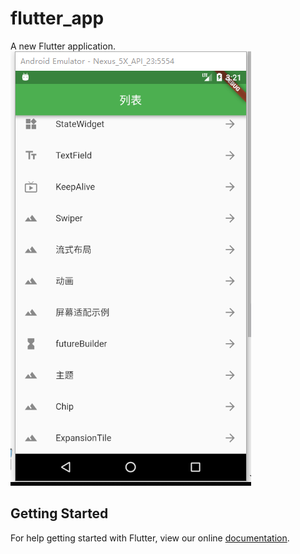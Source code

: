 # flutter_app

A new Flutter application.
![效果](./images/a.png)
## Getting Started

For help getting started with Flutter, view our online
[documentation](https://flutter.io/).
